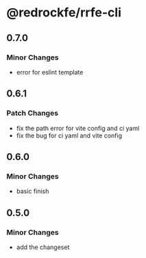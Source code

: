# @redrockfe/rrfe-cli

## 0.7.0

### Minor Changes

- error for eslint template

## 0.6.1

### Patch Changes

- fix the path error for vite config and ci yaml
- fix the bug for ci yaml and vite config

## 0.6.0

### Minor Changes

- basic finish

## 0.5.0

### Minor Changes

- add the changeset
